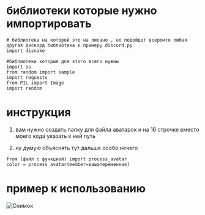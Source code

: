 # библиотеки которые нужно импортировать
```
# библиотека на которой это на писано , но подойдет всеромто любая другая дискорд библиотека к примеру discord.py
import disnake

#библиотеки которые для этого всего нужны
import os
from random import sample
import requests
from PIL import Image
import random
```
# инструкция

1. вам нужно создать папку для файла аватарок и на 16 строчке вместо моего кода указать к ней путь

2. ну думую объяснять тут дальше особо нечего
```
from (файл с функцией) import process_avatar
color = process_avatar(member=вашапеременная)
```
# пример к использованию

![Снимок](https://github.com/TWOCHEG/discord-color-avatar/assets/150810031/35c3e59a-c99d-45fd-a5c1-4eed9f08a474)
